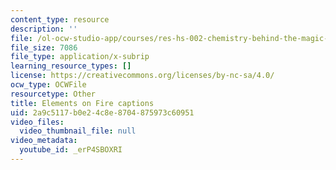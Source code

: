 ```yaml
---
content_type: resource
description: ''
file: /ol-ocw-studio-app/courses/res-hs-002-chemistry-behind-the-magic-chemical-demonstrations-for-the-classroom/_erP4SBOXRI_captions.webvtt
file_size: 7086
file_type: application/x-subrip
learning_resource_types: []
license: https://creativecommons.org/licenses/by-nc-sa/4.0/
ocw_type: OCWFile
resourcetype: Other
title: Elements on Fire captions
uid: 2a9c5117-b0e2-4c8e-8704-875973c60951
video_files:
  video_thumbnail_file: null
video_metadata:
  youtube_id: _erP4SBOXRI
---
```

